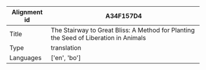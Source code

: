 |Alignment id | A34F157D4
| --- | --- 
|Title | The Stairway to Great Bliss: A Method for Planting the Seed of Liberation in Animals 
|Type | translation
|Languages | ['en', 'bo']